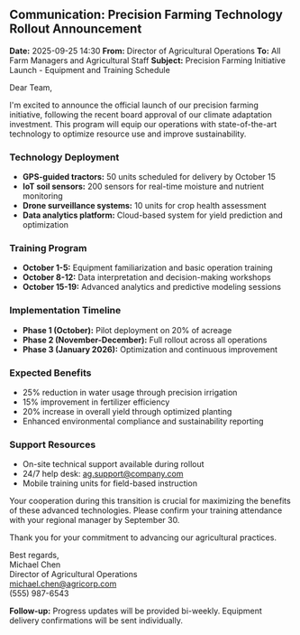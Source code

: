 ## Communication: Precision Farming Technology Rollout Announcement

**Date:** 2025-09-25 14:30
**From:** Director of Agricultural Operations
**To:** All Farm Managers and Agricultural Staff
**Subject:** Precision Farming Initiative Launch - Equipment and Training Schedule

Dear Team,

I'm excited to announce the official launch of our precision farming initiative, following the recent board approval of our climate adaptation investment. This program will equip our operations with state-of-the-art technology to optimize resource use and improve sustainability.

### Technology Deployment
- **GPS-guided tractors:** 50 units scheduled for delivery by October 15
- **IoT soil sensors:** 200 sensors for real-time moisture and nutrient monitoring
- **Drone surveillance systems:** 10 units for crop health assessment
- **Data analytics platform:** Cloud-based system for yield prediction and optimization

### Training Program
- **October 1-5:** Equipment familiarization and basic operation training
- **October 8-12:** Data interpretation and decision-making workshops
- **October 15-19:** Advanced analytics and predictive modeling sessions

### Implementation Timeline
- **Phase 1 (October):** Pilot deployment on 20% of acreage
- **Phase 2 (November-December):** Full rollout across all operations
- **Phase 3 (January 2026):** Optimization and continuous improvement

### Expected Benefits
- 25% reduction in water usage through precision irrigation
- 15% improvement in fertilizer efficiency
- 20% increase in overall yield through optimized planting
- Enhanced environmental compliance and sustainability reporting

### Support Resources
- On-site technical support available during rollout
- 24/7 help desk: ag.support@company.com
- Mobile training units for field-based instruction

Your cooperation during this transition is crucial for maximizing the benefits of these advanced technologies. Please confirm your training attendance with your regional manager by September 30.

Thank you for your commitment to advancing our agricultural practices.

Best regards,  
Michael Chen  
Director of Agricultural Operations  
michael.chen@agricorp.com  
(555) 987-6543

**Follow-up:** Progress updates will be provided bi-weekly. Equipment delivery confirmations will be sent individually.